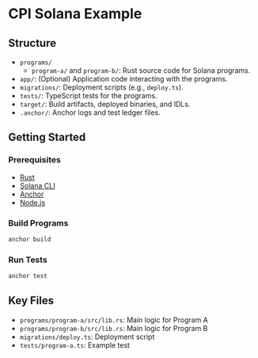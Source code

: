 # CPI Solana Example

## Structure

- `programs/`
  - `program-a/` and `program-b/`: Rust source code for Solana programs.
- `app/`: (Optional) Application code interacting with the programs.
- `migrations/`: Deployment scripts (e.g., `deploy.ts`).
- `tests/`: TypeScript tests for the programs.
- `target/`: Build artifacts, deployed binaries, and IDLs.
- `.anchor/`: Anchor logs and test ledger files.

## Getting Started

### Prerequisites
- [Rust](https://www.rust-lang.org/tools/install)
- [Solana CLI](https://docs.solana.com/cli/install-solana-cli-tools)
- [Anchor](https://book.anchor-lang.com/chapter_1/installation.html)
- [Node.js](https://nodejs.org/)

### Build Programs
```sh
anchor build
```

### Run Tests
```sh
anchor test
```

## Key Files
- `programs/program-a/src/lib.rs`: Main logic for Program A
- `programs/program-b/src/lib.rs`: Main logic for Program B
- `migrations/deploy.ts`: Deployment script
- `tests/program-a.ts`: Example test


